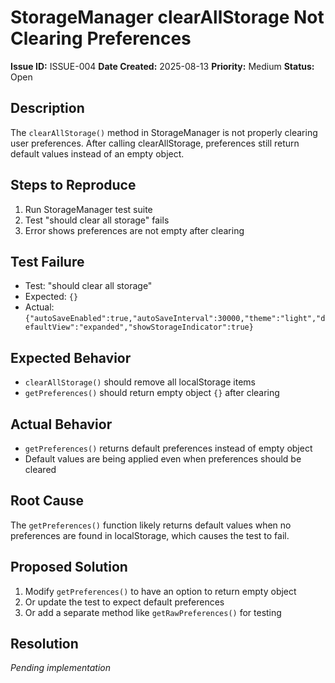 # StorageManager clearAllStorage Not Clearing Preferences

**Issue ID:** ISSUE-004
**Date Created:** 2025-08-13
**Priority:** Medium
**Status:** Open

## Description
The `clearAllStorage()` method in StorageManager is not properly clearing user preferences. After calling clearAllStorage, preferences still return default values instead of an empty object.

## Steps to Reproduce
1. Run StorageManager test suite
2. Test "should clear all storage" fails
3. Error shows preferences are not empty after clearing

## Test Failure
- Test: "should clear all storage"
- Expected: `{}`
- Actual: `{"autoSaveEnabled":true,"autoSaveInterval":30000,"theme":"light","defaultView":"expanded","showStorageIndicator":true}`

## Expected Behavior
- `clearAllStorage()` should remove all localStorage items
- `getPreferences()` should return empty object `{}` after clearing

## Actual Behavior
- `getPreferences()` returns default preferences instead of empty object
- Default values are being applied even when preferences should be cleared

## Root Cause
The `getPreferences()` function likely returns default values when no preferences are found in localStorage, which causes the test to fail.

## Proposed Solution
1. Modify `getPreferences()` to have an option to return empty object
2. Or update the test to expect default preferences
3. Or add a separate method like `getRawPreferences()` for testing

## Resolution
*Pending implementation*